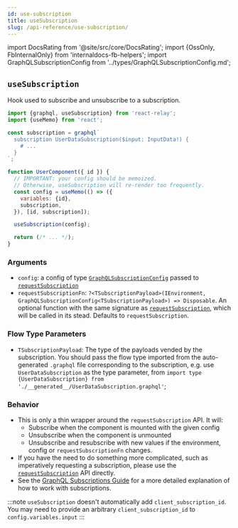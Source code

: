 ```yaml
---
id: use-subscription
title: useSubscription
slug: /api-reference/use-subscription/
---
```


import DocsRating from '@site/src/core/DocsRating';
import {OssOnly, FbInternalOnly} from 'internaldocs-fb-helpers';
import GraphQLSubscriptionConfig from '../types/GraphQLSubscriptionConfig.md';

## `useSubscription`

Hook used to subscribe and unsubscribe to a subscription.

```js
import {graphql, useSubscription} from 'react-relay';
import {useMemo} from 'react';

const subscription = graphql`
  subscription UserDataSubscription($input: InputData!) {
    # ...
  }
`;

function UserComponent({ id }) {
  // IMPORTANT: your config should be memoized.
  // Otherwise, useSubscription will re-render too frequently.
  const config = useMemo(() => ({
    variables: {id},
    subscription,
  }), [id, subscription]);

  useSubscription(config);

  return (/* ... */);
}
```

### Arguments

* `config`: a config of type [`GraphQLSubscriptionConfig`](#type-graphqlsubscriptionconfigtsubscriptionpayload) passed to [`requestSubscription`](../request-subscription/)
* `requestSubscriptionFn`: `?<TSubscriptionPayload>(IEnvironment, GraphQLSubscriptionConfig<TSubscriptionPayload>) => Disposable`. An optional function with the same signature as [`requestSubscription`](../request-subscription/), which will be called in its stead. Defaults to `requestSubscription`.


<GraphQLSubscriptionConfig />

### Flow Type Parameters

* `TSubscriptionPayload`: The type of the payloads vended by the subscription. You should pass the flow type imported from the auto-generated `.graphql` file corresponding to the subscription, e.g. use `UserDataSubscription` as the type parameter, from `import type {UserDataSubscription} from './__generated__/UserDataSubscription.graphql'`;

### Behavior

* This is only a thin wrapper around the `requestSubscription` API. It will:
  * Subscribe when the component is mounted with the given config
  * Unsubscribe when the component is unmounted
  * Unsubscribe and resubscribe with new values if the environment, config or `requestSubscriptionFn` changes.
* If you have the need to do something more complicated, such as imperatively requesting a subscription, please use the [`requestSubscription`](../request-subscription/) API directly.
* See the [GraphQL Subscriptions Guide](../../guided-tour/updating-data/graphql-subscriptions/) for a more detailed explanation of how to work with subscriptions.

<FbInternalOnly>

:::note
`useSubscription` doesn't automatically add `client_subscription_id`. You may need to provide an arbitrary `client_subscription_id` to `config.variables.input`
:::

</FbInternalOnly>

<DocsRating />
